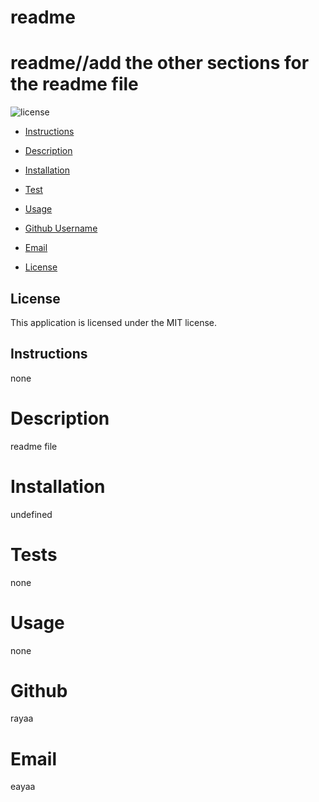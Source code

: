 # readme
  # readme//add the other sections for the readme file
  ![license](https://img.shields.io/badge/license-MIT-blue.svg)
  * [Instructions](#instructions)
  * [Description](#description)
  * [Installation](#installation)
  * [Test](#tests)
  * [Usage](#usage)
  * [Github Username](#github)
  * [Email](#email)
  
  * [License](#license) 

  ## License 
  
  This application is licensed under the MIT license.
  

  ## Instructions

  none

  # Description
  readme file

  # Installation
  undefined

  # Tests
  none
  
  # Usage
  none

  # Github
  rayaa

  # Email
  eayaa
